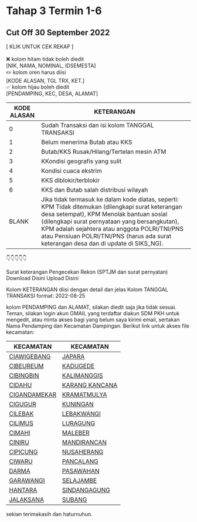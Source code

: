 # Tahap 3 Termin 1-6
## Cut Off 30 September 2022
[ KLIK UNTUK CEK REKAP ]
<br><br>❌ kolom hitam tidak boleh diedit<br> [NIK, NAMA, NOMINAL, IDSEMESTA]
<br>✏️ kolom oren harus diisi<br> [KODE ALASAN, TGL TRX, KET.]
<br>✅ kolom hijau boleh diedit<br> [PENDAMPING, KEC, DESA, ALAMAT]


| KODE ALASAN |KETERANGAN|
| --- | --- |
| 0 | Sudah Transaksi dan isi kolom TANGGAL TRANSAKSI |
| 1 |  Belum menerima Butab atau KKS |
| 2 |  Butab/KKS Rusak/Hilang/Tertelan mesin ATM |
| 3 |  KKondisi geografis yang sulit |
| 4 | Kondisi cuaca ekstrim |
| 5 |  KKS diblokir/terblokir |
| 6 |  KKS dan Butab salah distribusi wilayah |
| BLANK |  Jika tidak termasuk ke dalam kode diatas, seperti: KPM Tidak ditemukan (dilengkapi surat keterangan desa setempat), KPM Menolak bantuan sosial (dilengkapi surat pernyataan yang bersangkutan), KPM adalah sejahtera atau anggota POLRI/TNI/PNS atau Pensiuan POLRI/TNI/PNS (harus ada surat keterangan desa dan di update di SIKS_NG). |

👇👇👇👇👇

Surat keterangan Pengecekan Rekon (SPTJM dan surat pernyatan)
Download Disini
Upload Disini

Kolom KETERANGAN diisi dengan detail dan jelas
Kolom TANGGAL TRANSAKSI format: 2022-08-25

kolom PENDAMPING dan ALAMAT, silakan diedit saja jika tidak sesuai.
Teman, silakan login akun GMAIL yang terdaftar diakun SDM PKH untuk mengedit, atau minta akses bagi yang belum saya kirimi email, sertakan Nama Pendamping dan Kecamatan Dampingan.
Berikut link untuk akses file kecamatan:

| KECAMATAN | KECAMATAN |
| --- | --- |
|<a href="https://docs.google.com/spreadsheets/d/192fTZbX9VvhCxIU-iFnsrtv4iTGZ4GC3/edit?usp=sharing&ouid=103403997875377965220&rtpof=true&sd=true">CIAWIGEBANG</a> | <a href="https://docs.google.com/spreadsheets/d/19BJ3SUZRYEpju7eWtNKl43e_u-TuuVyj/edit?usp=sharing&ouid=103403997875377965220&rtpof=true&sd=true">JAPARA</a> |
| <a href="https://docs.google.com/spreadsheets/d/192av-efkOKmoppuaZlt6vOdNpdMKq7ER/edit?usp=sharing&ouid=103403997875377965220&rtpof=true&sd=true">CIBEUREUM</a> | <a href="https://docs.google.com/spreadsheets/d/19DM3j111GxMzwtfkxsAX4FZ1JA0G6Ozw/edit?usp=sharing&ouid=103403997875377965220&rtpof=true&sd=true">KADUGEDE</a> |
| <a href="https://docs.google.com/spreadsheets/d/191xHofT5dulPTHlPQG0XC1YpW-C6n7DE/edit?usp=sharing&ouid=103403997875377965220&rtpof=true&sd=true">CIBINGBIN</a> | <a href="https://docs.google.com/spreadsheets/d/19FjpcGJrboP2jCO5LGcGzxFpwNWX0j7f/edit?usp=sharing&ouid=103403997875377965220&rtpof=true&sd=true">KALIMANGGIS</a> |
| <a href="https://docs.google.com/spreadsheets/d/191bmRD11tSF3VFAcsYnAYE4rTEhHzrvL/edit?usp=sharing&ouid=103403997875377965220&rtpof=true&sd=true">CIDAHU</a> | <a href="https://docs.google.com/spreadsheets/d/19FwqmqjsuLHGoH04W8qWp97KyUpBbBms/edit?usp=sharing&ouid=103403997875377965220&rtpof=true&sd=true">KARANG KANCANA</a> |
| <a href="https://docs.google.com/spreadsheets/d/196NfGL6ynyVaVQ6Lla2tLOqYBMKCVlI0/edit?usp=sharing&ouid=103403997875377965220&rtpof=true&sd=true">CIGANDAMEKAR</a> | <a href="https://docs.google.com/spreadsheets/d/19GQlaBo32M2UFzVkzl-PQy2KeH-qdNa1/edit?usp=sharing&ouid=103403997875377965220&rtpof=true&sd=true">KRAMATMULYA</a> |
| <a href="https://docs.google.com/spreadsheets/d/197Fd2ZWn3PhfZDx4dHzWSTf_cF-20fG8/edit?usp=sharing&ouid=103403997875377965220&rtpof=true&sd=true">CIGUGUR</a> | <a href="https://docs.google.com/spreadsheets/d/19GkZeQmlqiLY35n4vAH80EKr_V3yAT2B/edit?usp=sharing&ouid=103403997875377965220&rtpof=true&sd=true">KUNINGAN</a> |
| <a href="https://docs.google.com/spreadsheets/d/196m0UtqXa_OCfiIVPSqUGtgGBF8q2glQ/edit?usp=sharing&ouid=103403997875377965220&rtpof=true&sd=true">CILEBAK</a> | <a href="https://docs.google.com/spreadsheets/d/19H3Zv6hiAjY3iLDg46x9h9WUsF7b36BA/edit?usp=sharing&ouid=103403997875377965220&rtpof=true&sd=true">LEBAKWANGI</a> |
| <a href="https://docs.google.com/spreadsheets/d/197M91siieJCVfm5d34tGi0q6dN-MJXkU/edit?usp=sharing&ouid=103403997875377965220&rtpof=true&sd=true">CILIMUS</a> | <a href="https://docs.google.com/spreadsheets/d/19IW2qvWj53pDgEXTIb7xKD-9dyAp2lG-/edit?usp=sharing&ouid=103403997875377965220&rtpof=true&sd=true">LURAGUNG</a> |
| <a href="https://docs.google.com/spreadsheets/d/197O5-X4wDFETLiRTZQB3MucTTDacXR9O/edit?usp=sharing&ouid=103403997875377965220&rtpof=true&sd=true">CIMAHI</a> | <a href="https://docs.google.com/spreadsheets/d/19J352HVPG6Z_6PyiwuLRrES5KIUfOl-h/edit?usp=sharing&ouid=103403997875377965220&rtpof=true&sd=true">MALEBER</a> |
| <a href="https://docs.google.com/spreadsheets/d/197NqaocWLX5gwDQHEPJUlHwcg44J0drs/edit?usp=sharing&ouid=103403997875377965220&rtpof=true&sd=true">CINIRU</a> | <a href=" ">MANDIRANCAN</a> |
| <a href=" ">CIPICUNG</a> | <a href="https://docs.google.com/spreadsheets/d/19JIXKr7RQcgDhW9Xz7Byb376K0yMa4Ap/edit?usp=sharing&ouid=103403997875377965220&rtpof=true&sd=true">NUSAHERANG</a> |
| <a href="https://docs.google.com/spreadsheets/d/198WcLvOhCjDvKf5wev0vMGkPpAmOLMvH/edit?usp=sharing&ouid=103403997875377965220&rtpof=true&sd=true">CIWARU</a> | <a href=" ">PANCALANG</a> |
| <a href=" ">DARMA</a> | <a href="https://docs.google.com/spreadsheets/d/19LGjfiPnQ5Pd1etXYYkKQmFIlK-SeMje/edit?usp=sharing&ouid=103403997875377965220&rtpof=true&sd=true">PASAWAHAN</a> |
| <a href="https://docs.google.com/spreadsheets/d/19AJX8rISmHAkOe8-iRB3J6u6pQFMYvfn/edit?usp=sharing&ouid=103403997875377965220&rtpof=true&sd=true">GARAWANGI</a> | <a href=" ">SELAJAMBE</a> |
| <a href=" ">HANTARA</a> | <a href="https://docs.google.com/spreadsheets/d/19LonaczbkSUecFZ_NkCr2OxM8NMdXlc0/edit?usp=sharing&ouid=103403997875377965220&rtpof=true&sd=true">SINDANGAGUNG</a> |
| <a href="https://docs.google.com/spreadsheets/d/19AU8V4Etecff07HI1h3XA8e_jQekXsS-/edit?usp=sharing&ouid=103403997875377965220&rtpof=true&sd=true">JALAKSANA</a> | <a href="https://docs.google.com/spreadsheets/d/19MKOQrAPLTb9meGF6O2iVuRVDVVkL705/edit?usp=sharing&ouid=103403997875377965220&rtpof=true&sd=true">SUBANG</a> |

sekian terimakasih dan haturnuhun.
